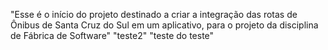 "Esse é o início do projeto destinado a criar a integração das rotas de Ônibus de Santa Cruz do Sul em um aplicativo, para o projeto da disciplina de Fábrica de Software" 
"teste2" "teste do teste"